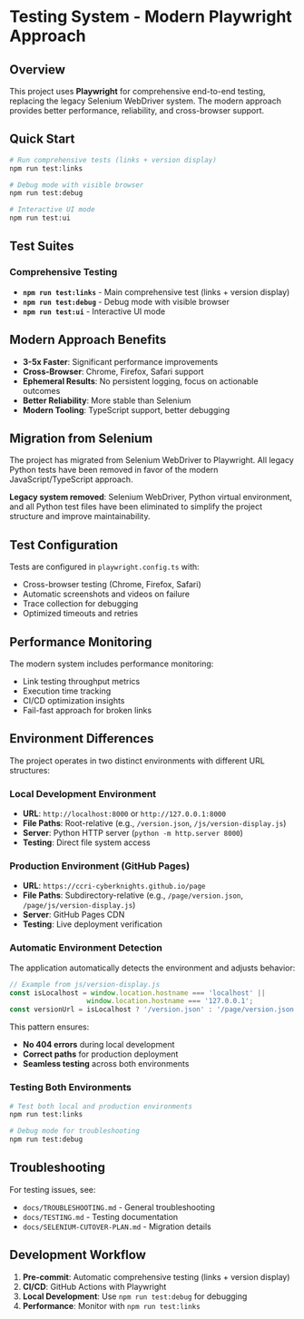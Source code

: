 # Testing System - Modern Playwright Approach

## Overview

This project uses **Playwright** for comprehensive end-to-end testing, replacing the legacy Selenium WebDriver system. The modern approach provides better performance, reliability, and cross-browser support.

## Quick Start

```bash
# Run comprehensive tests (links + version display)
npm run test:links

# Debug mode with visible browser
npm run test:debug

# Interactive UI mode
npm run test:ui
```

## Test Suites

### Comprehensive Testing
- **`npm run test:links`** - Main comprehensive test (links + version display)
- **`npm run test:debug`** - Debug mode with visible browser
- **`npm run test:ui`** - Interactive UI mode

## Modern Approach Benefits

- **3-5x Faster**: Significant performance improvements
- **Cross-Browser**: Chrome, Firefox, Safari support
- **Ephemeral Results**: No persistent logging, focus on actionable outcomes
- **Better Reliability**: More stable than Selenium
- **Modern Tooling**: TypeScript support, better debugging

## Migration from Selenium

The project has migrated from Selenium WebDriver to Playwright. All legacy Python tests have been removed in favor of the modern JavaScript/TypeScript approach.

**Legacy system removed**: Selenium WebDriver, Python virtual environment, and all Python test files have been eliminated to simplify the project structure and improve maintainability.

## Test Configuration

Tests are configured in `playwright.config.ts` with:
- Cross-browser testing (Chrome, Firefox, Safari)
- Automatic screenshots and videos on failure
- Trace collection for debugging
- Optimized timeouts and retries

## Performance Monitoring

The modern system includes performance monitoring:
- Link testing throughput metrics
- Execution time tracking
- CI/CD optimization insights
- Fail-fast approach for broken links

## Environment Differences

The project operates in two distinct environments with different URL structures:

### Local Development Environment
- **URL**: `http://localhost:8000` or `http://127.0.0.1:8000`
- **File Paths**: Root-relative (e.g., `/version.json`, `/js/version-display.js`)
- **Server**: Python HTTP server (`python -m http.server 8000`)
- **Testing**: Direct file system access

### Production Environment (GitHub Pages)
- **URL**: `https://ccri-cyberknights.github.io/page`
- **File Paths**: Subdirectory-relative (e.g., `/page/version.json`, `/page/js/version-display.js`)
- **Server**: GitHub Pages CDN
- **Testing**: Live deployment verification

### Automatic Environment Detection

The application automatically detects the environment and adjusts behavior:

```javascript
// Example from js/version-display.js
const isLocalhost = window.location.hostname === 'localhost' || 
                   window.location.hostname === '127.0.0.1';
const versionUrl = isLocalhost ? '/version.json' : '/page/version.json';
```

This pattern ensures:
- **No 404 errors** during local development
- **Correct paths** for production deployment
- **Seamless testing** across both environments

### Testing Both Environments
```bash
# Test both local and production environments
npm run test:links

# Debug mode for troubleshooting
npm run test:debug
```

## Troubleshooting

For testing issues, see:
- `docs/TROUBLESHOOTING.md` - General troubleshooting
- `docs/TESTING.md` - Testing documentation
- `docs/SELENIUM-CUTOVER-PLAN.md` - Migration details

## Development Workflow

1. **Pre-commit**: Automatic comprehensive testing (links + version display)
2. **CI/CD**: GitHub Actions with Playwright
3. **Local Development**: Use `npm run test:debug` for debugging
4. **Performance**: Monitor with `npm run test:links`